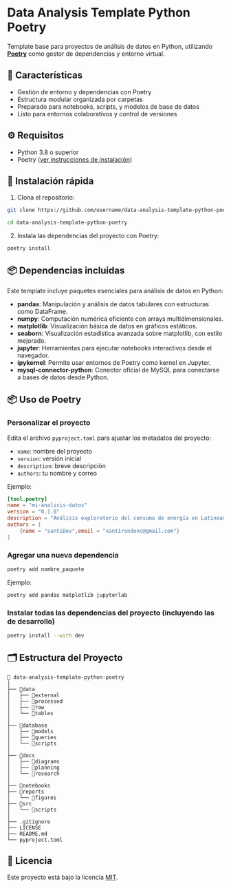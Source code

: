 # Data Analysis Template Python Poetry

Template base para proyectos de análisis de datos en Python, utilizando **[Poetry](https://python-poetry.org/)** como gestor de dependencias y entorno virtual.

## 🧰 Características

- Gestión de entorno y dependencias con Poetry
- Estructura modular organizada por carpetas
- Preparado para notebooks, scripts, y modelos de base de datos
- Listo para entornos colaborativos y control de versiones

## ⚙️ Requisitos

- Python 3.8 o superior
- Poetry ([ver instrucciones de instalación](https://python-poetry.org/docs/#installation))

## 🚀 Instalación rápida

1. Clona el repositorio:

```bash
git clone https://github.com/username/data-analysis-template-python-poetry.git

cd data-analysis-template-python-poetry
````

2. Instala las dependencias del proyecto con Poetry:

```bash
poetry install
```

## 📦 Dependencias incluidas

Este template incluye paquetes esenciales para análisis de datos en Python:

* **pandas**: Manipulación y análisis de datos tabulares con estructuras como DataFrame.
* **numpy**: Computación numérica eficiente con arrays multidimensionales.
* **matplotlib**: Visualización básica de datos en gráficos estáticos.
* **seaborn**: Visualización estadística avanzada sobre matplotlib, con estilo mejorado.
* **jupyter**: Herramientas para ejecutar notebooks interactivos desde el navegador.
* **ipykernel**: Permite usar entornos de Poetry como kernel en Jupyter.
* **mysql-connector-python**: Conector oficial de MySQL para conectarse a bases de datos desde Python.

## 📦 Uso de Poetry

### Personalizar el proyecto

Edita el archivo `pyproject.toml` para ajustar los metadatos del proyecto:

- `name`: nombre del proyecto
- `version`: versión inicial
- `description`: breve descripción
- `authors`: tu nombre y correo

Ejemplo:

```toml
[tool.poetry]
name = "mi-analisis-datos"
version = "0.1.0"
description = "Análisis exploratorio del consumo de energía en Latinoamérica"
authors = [
    {name = "santiDev",email = "xantirendonc@gmail.com"}
]
```

### Agregar una nueva dependencia

```bash
poetry add nombre_paquete
```

Ejemplo:

```bash
poetry add pandas matplotlib jupyterlab
```

### Instalar todas las dependencias del proyecto (incluyendo las de desarrollo)

```bash
poetry install --with dev
```
## 🗂️ Estructura del Proyecto

```
📁 data-analysis-template-python-poetry
│
├── 📁data
│   ├── 📁external
│   ├── 📁processed
│   ├── 📁raw
│   └── 📁tables
│
├── 📁database
│   ├── 📁models
│   ├── 📁queries
│   └── 📁scripts
│
├── 📁docs
│   ├── 📁diagrams
│   ├── 📁planning
│   └── 📁research
│
├── 📁notebooks
├── 📁reports
│   └── 📁figures
├── 📁src
│   └── 📁scripts
│
├── .gitignore
├── LICENSE
├── README.md
└── pyproject.toml
```

## 📜 Licencia

Este proyecto está bajo la licencia [MIT](LICENSE).